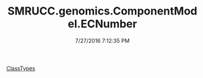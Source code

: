 ﻿---
title: SMRUCC.genomics.ComponentModel.ECNumber
date: 7/27/2016 7:12:35 PM
---

[ClassTypes](T-SMRUCC.genomics.ComponentModel.ECNumber.ClassTypes.html)
